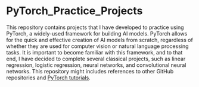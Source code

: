 # PyTorch_Practice_Projects

This repository contains projects that I have developed to practice using PyTorch, a widely-used framework for building AI models. PyTorch allows for the quick and effective creation of AI models from scratch, regardless of whether they are used for computer vision or natural language processing tasks. It is important to become familiar with this framework, and to that end, I have decided to complete several classical projects, such as linear regression, logistic regression, neural networks, and convolutional neural networks. This repository might includes references to other GitHub repositories and [PyTorch tutorials](https://pytorch.org/tutorials/).
